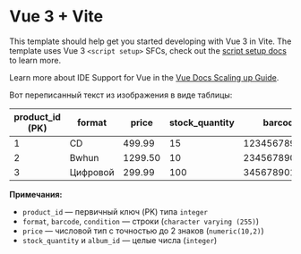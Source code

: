 # Vue 3 + Vite

This template should help get you started developing with Vue 3 in Vite. The template uses Vue 3 `<script setup>` SFCs, check out the [script setup docs](https://v3.vuejs.org/api/sfc-script-setup.html#sfc-script-setup) to learn more.

Learn more about IDE Support for Vue in the [Vue Docs Scaling up Guide](https://vuejs.org/guide/scaling-up/tooling.html#ide-support).


Вот переписанный текст из изображения в виде таблицы:

| product_id (PK) | format    | price    | stock_quantity | barcode        | condition | album_id |
|-----------------|-----------|----------|----------------|----------------|-----------|----------|
| 1               | CD        | 499.99   | 15             | 1234567890123  | Новый    | 1        |
| 2               | Bwhun     | 1299.50  | 10             | 2345678901234  | Новый   | 2        |
| 3               | Цифровой  | 299.99   | 100            | 3456789012345  | Новый   | 3        |

**Примечания:**
- `product_id` — первичный ключ (PK) типа `integer`
- `format`, `barcode`, `condition` — строки (`character varying (255)`)
- `price` — числовой тип с точностью до 2 знаков (`numeric(10,2)`)
- `stock_quantity` и `album_id` — целые числа (`integer`)